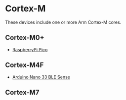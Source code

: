 # Cortex-M

These devices include one or more Arm Cortex-M cores.

## Cortex-M0+

- [RaspberryPi Pico](/boards/Raspberry-Pi-Foundation/raspberrypi-pico.md)

## Cortex-M4F

- [Arduino Nano 33 BLE Sense](/boards/Arduino/nano-33-ble-sense.md)

## Cortex-M7
